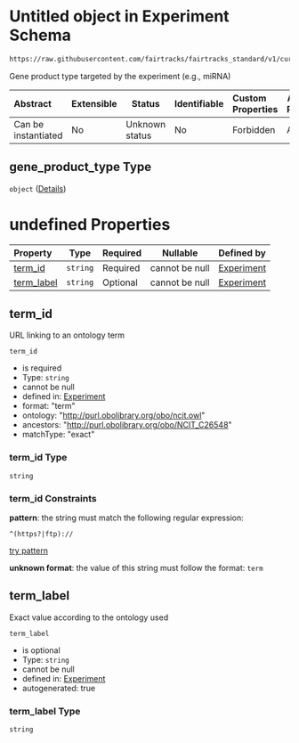 # Untitled object in Experiment Schema

```txt
https://raw.githubusercontent.com/fairtracks/fairtracks_standard/v1/current/json/schema/fairtracks_experiment.schema.json#/properties/target/properties/gene_product_type
```

Gene product type targeted by the experiment (e.g., miRNA)


| Abstract            | Extensible | Status         | Identifiable | Custom Properties | Additional Properties | Access Restrictions | Defined In                                                                                                     |
| :------------------ | ---------- | -------------- | ------------ | :---------------- | --------------------- | ------------------- | -------------------------------------------------------------------------------------------------------------- |
| Can be instantiated | No         | Unknown status | No           | Forbidden         | Allowed               | none                | [fairtracks_experiment.schema.json\*](../json/schema/fairtracks_experiment.schema.json "open original schema") |

## gene_product_type Type

`object` ([Details](fairtracks_experiment-properties-target-properties-gene_product_type.md))

# undefined Properties

| Property                  | Type     | Required | Nullable       | Defined by                                                                                                                                                                                                                                                                                                         |
| :------------------------ | -------- | -------- | -------------- | :----------------------------------------------------------------------------------------------------------------------------------------------------------------------------------------------------------------------------------------------------------------------------------------------------------------- |
| [term_id](#term_id)       | `string` | Required | cannot be null | [Experiment](fairtracks_experiment-properties-target-properties-gene_product_type-properties-term_id.md "https://raw.githubusercontent.com/fairtracks/fairtracks_standard/v1/current/json/schema/fairtracks_experiment.schema.json#/properties/target/properties/gene_product_type/properties/term_id")       |
| [term_label](#term_label) | `string` | Optional | cannot be null | [Experiment](fairtracks_experiment-properties-target-properties-gene_product_type-properties-term_label.md "https://raw.githubusercontent.com/fairtracks/fairtracks_standard/v1/current/json/schema/fairtracks_experiment.schema.json#/properties/target/properties/gene_product_type/properties/term_label") |

## term_id

URL linking to an ontology term


`term_id`

-   is required
-   Type: `string`
-   cannot be null
-   defined in: [Experiment](fairtracks_experiment-properties-target-properties-gene_product_type-properties-term_id.md "https://raw.githubusercontent.com/fairtracks/fairtracks_standard/v1/current/json/schema/fairtracks_experiment.schema.json#/properties/target/properties/gene_product_type/properties/term_id")
-   format: "term"
-   ontology: "http://purl.obolibrary.org/obo/ncit.owl"
-   ancestors: "http://purl.obolibrary.org/obo/NCIT_C26548"
-   matchType: "exact"

### term_id Type

`string`

### term_id Constraints

**pattern**: the string must match the following regular expression: 

```regexp
^(https?|ftp)://
```

[try pattern](https://regexr.com/?expression=%5E(https%3F%7Cftp)%3A%2F%2F "try regular expression with regexr.com")

**unknown format**: the value of this string must follow the format: `term`

## term_label

Exact value according to the ontology used


`term_label`

-   is optional
-   Type: `string`
-   cannot be null
-   defined in: [Experiment](fairtracks_experiment-properties-target-properties-gene_product_type-properties-term_label.md "https://raw.githubusercontent.com/fairtracks/fairtracks_standard/v1/current/json/schema/fairtracks_experiment.schema.json#/properties/target/properties/gene_product_type/properties/term_label")
-   autogenerated: true

### term_label Type

`string`
